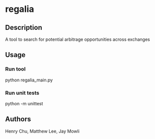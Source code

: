 # regalia

## Description
A tool to search for potential arbitrage opportunities across exchanges

## Usage
### Run tool
python regalia_main.py
### Run unit tests
python -m unittest

## Authors
Henry Chu, Matthew Lee, Jay Mowli

